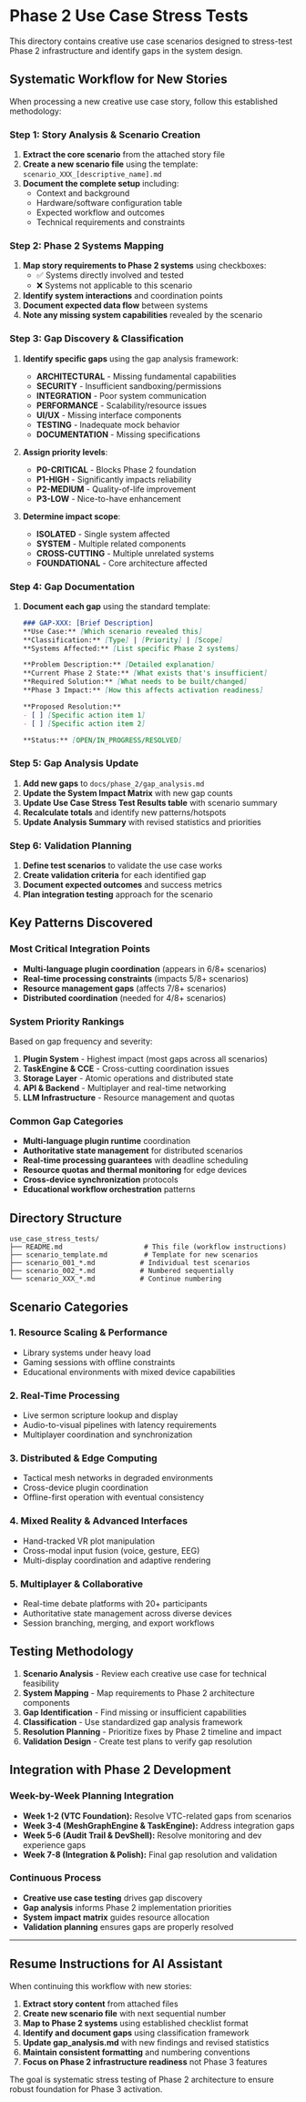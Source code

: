 
# Phase 2 Use Case Stress Tests

This directory contains creative use case scenarios designed to stress-test Phase 2 infrastructure and identify gaps in the system design.

## Systematic Workflow for New Stories

When processing a new creative use case story, follow this established methodology:

### Step 1: Story Analysis & Scenario Creation
1. **Extract the core scenario** from the attached story file
2. **Create a new scenario file** using the template: `scenario_XXX_[descriptive_name].md`
3. **Document the complete setup** including:
   - Context and background
   - Hardware/software configuration table
   - Expected workflow and outcomes
   - Technical requirements and constraints

### Step 2: Phase 2 Systems Mapping
1. **Map story requirements to Phase 2 systems** using checkboxes:
   - ✅ Systems directly involved and tested
   - ❌ Systems not applicable to this scenario
2. **Identify system interactions** and coordination points
3. **Document expected data flow** between systems
4. **Note any missing system capabilities** revealed by the scenario

### Step 3: Gap Discovery & Classification
1. **Identify specific gaps** using the gap analysis framework:
   - **ARCHITECTURAL** - Missing fundamental capabilities
   - **SECURITY** - Insufficient sandboxing/permissions
   - **INTEGRATION** - Poor system communication
   - **PERFORMANCE** - Scalability/resource issues
   - **UI/UX** - Missing interface components
   - **TESTING** - Inadequate mock behavior
   - **DOCUMENTATION** - Missing specifications

2. **Assign priority levels**:
   - **P0-CRITICAL** - Blocks Phase 2 foundation
   - **P1-HIGH** - Significantly impacts reliability
   - **P2-MEDIUM** - Quality-of-life improvement
   - **P3-LOW** - Nice-to-have enhancement

3. **Determine impact scope**:
   - **ISOLATED** - Single system affected
   - **SYSTEM** - Multiple related components
   - **CROSS-CUTTING** - Multiple unrelated systems
   - **FOUNDATIONAL** - Core architecture affected

### Step 4: Gap Documentation
1. **Document each gap** using the standard template:
   ```markdown
   ### GAP-XXX: [Brief Description]
   **Use Case:** [Which scenario revealed this]
   **Classification:** [Type] | [Priority] | [Scope]
   **Systems Affected:** [List specific Phase 2 systems]
   
   **Problem Description:** [Detailed explanation]
   **Current Phase 2 State:** [What exists that's insufficient]
   **Required Solution:** [What needs to be built/changed]
   **Phase 3 Impact:** [How this affects activation readiness]
   
   **Proposed Resolution:**
   - [ ] [Specific action item 1]
   - [ ] [Specific action item 2]
   
   **Status:** [OPEN/IN_PROGRESS/RESOLVED]
   ```

### Step 5: Gap Analysis Update
1. **Add new gaps** to `docs/phase_2/gap_analysis.md`
2. **Update the System Impact Matrix** with new gap counts
3. **Update Use Case Stress Test Results table** with scenario summary
4. **Recalculate totals** and identify new patterns/hotspots
5. **Update Analysis Summary** with revised statistics and priorities

### Step 6: Validation Planning
1. **Define test scenarios** to validate the use case works
2. **Create validation criteria** for each identified gap
3. **Document expected outcomes** and success metrics
4. **Plan integration testing** approach for the scenario

## Key Patterns Discovered

### Most Critical Integration Points
- **Multi-language plugin coordination** (appears in 6/8+ scenarios)
- **Real-time processing constraints** (impacts 5/8+ scenarios)
- **Resource management gaps** (affects 7/8+ scenarios)
- **Distributed coordination** (needed for 4/8+ scenarios)

### System Priority Rankings
Based on gap frequency and severity:
1. **Plugin System** - Highest impact (most gaps across all scenarios)
2. **TaskEngine & CCE** - Cross-cutting coordination issues
3. **Storage Layer** - Atomic operations and distributed state
4. **API & Backend** - Multiplayer and real-time networking
5. **LLM Infrastructure** - Resource management and quotas

### Common Gap Categories
- **Multi-language plugin runtime** coordination
- **Authoritative state management** for distributed scenarios
- **Real-time processing guarantees** with deadline scheduling
- **Resource quotas and thermal monitoring** for edge devices
- **Cross-device synchronization** protocols
- **Educational workflow orchestration** patterns

## Directory Structure

```
use_case_stress_tests/
├── README.md                    # This file (workflow instructions)
├── scenario_template.md         # Template for new scenarios
├── scenario_001_*.md           # Individual test scenarios
├── scenario_002_*.md           # Numbered sequentially
└── scenario_XXX_*.md           # Continue numbering
```

## Scenario Categories

### 1. Resource Scaling & Performance
- Library systems under heavy load
- Gaming sessions with offline constraints
- Educational environments with mixed device capabilities

### 2. Real-Time Processing
- Live sermon scripture lookup and display
- Audio-to-visual pipelines with latency requirements
- Multiplayer coordination and synchronization

### 3. Distributed & Edge Computing
- Tactical mesh networks in degraded environments
- Cross-device plugin coordination
- Offline-first operation with eventual consistency

### 4. Mixed Reality & Advanced Interfaces
- Hand-tracked VR plot manipulation
- Cross-modal input fusion (voice, gesture, EEG)
- Multi-display coordination and adaptive rendering

### 5. Multiplayer & Collaborative
- Real-time debate platforms with 20+ participants
- Authoritative state management across diverse devices
- Session branching, merging, and export workflows

## Testing Methodology

1. **Scenario Analysis** - Review each creative use case for technical feasibility
2. **System Mapping** - Map requirements to Phase 2 architecture components  
3. **Gap Identification** - Find missing or insufficient capabilities
4. **Classification** - Use standardized gap analysis framework
5. **Resolution Planning** - Prioritize fixes by Phase 2 timeline and impact
6. **Validation Design** - Create test plans to verify gap resolution

## Integration with Phase 2 Development

### Week-by-Week Planning Integration
- **Week 1-2 (VTC Foundation):** Resolve VTC-related gaps from scenarios
- **Week 3-4 (MeshGraphEngine & TaskEngine):** Address integration gaps
- **Week 5-6 (Audit Trail & DevShell):** Resolve monitoring and dev experience gaps
- **Week 7-8 (Integration & Polish):** Final gap resolution and validation

### Continuous Process
- **Creative use case testing** drives gap discovery
- **Gap analysis** informs Phase 2 implementation priorities  
- **System impact matrix** guides resource allocation
- **Validation planning** ensures gaps are properly resolved

---

## Resume Instructions for AI Assistant

When continuing this workflow with new stories:

1. **Extract story content** from attached files
2. **Create new scenario file** with next sequential number
3. **Map to Phase 2 systems** using established checklist format
4. **Identify and document gaps** using classification framework
5. **Update gap_analysis.md** with new findings and revised statistics
6. **Maintain consistent formatting** and numbering conventions
7. **Focus on Phase 2 infrastructure readiness** not Phase 3 features

The goal is systematic stress testing of Phase 2 architecture to ensure robust foundation for Phase 3 activation.
